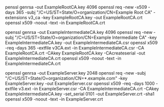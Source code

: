 penssl genrsa -out ExampleRootCA.key 4096
openssl req -new -x509 -days 365 -subj "/C=US/ST=State/O=organization/CN=Example Root CA" -extensions v3_ca -key ExampleRootCA.key -out ExampleRootCA.crt
openssl x509 -noout -text -in ExampleRootCA.crt

openssl genrsa -out ExampleIntermediateCA.key 4096
openssl req -new -subj "/C=US/ST=State/O=organization/CN=Example Intermediate CA" -key ExampleIntermediateCA.key -out ExampleIntermediateCA.csr
openssl x509 -req -days 365 -extfile v3CA.ext -in ExampleIntermediateCA.csr -CA ExampleRootCA.crt -CAkey ExampleRootCA.key -CAcreateserial -out ExampleIntermediateCA.crt
openssl x509 -noout -text -in ExampleIntermediateCA.crt

openssl genrsa -out ExampleServer.key 2048
openssl req -new -subj "/C=US/ST=State/O=organization/CN=*.example.com" -key ExampleServer.key -out ExampleServer.csr
openssl x509 -req -days 1000 -extfile v3.ext -in ExampleServer.csr -CA ExampleIntermediateCA.crt -CAkey ExampleIntermediateCA.key -set_serial 0101 -out ExampleServer.crt -sha1
openssl x509 -noout -text -in ExampleServer.crt
